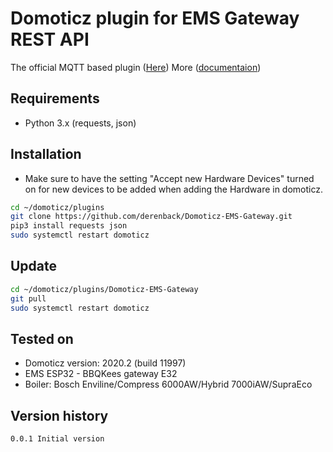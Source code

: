 # Domoticz plugin for EMS Gateway REST API
The official MQTT based plugin ([Here](https://github.com/bbqkees/ems-esp-domoticz-plugin))
More ([documentaion](https://emsesp.github.io/docs/#/Command?id=http-api))

## Requirements
- Python 3.x (requests, json)

## Installation
- Make sure to have the setting "Accept new Hardware Devices" turned on for new devices to be added when adding the Hardware in domoticz.

```bash
cd ~/domoticz/plugins
git clone https://github.com/derenback/Domoticz-EMS-Gateway.git
pip3 install requests json
sudo systemctl restart domoticz
```

## Update
```bash
cd ~/domoticz/plugins/Domoticz-EMS-Gateway
git pull
sudo systemctl restart domoticz
```

## Tested on
- Domoticz version: 2020.2 (build 11997)
- EMS ESP32 - BBQKees gateway E32
- Boiler: Bosch Enviline/Compress 6000AW/Hybrid 7000iAW/SupraEco

## Version history
    0.0.1 Initial version



